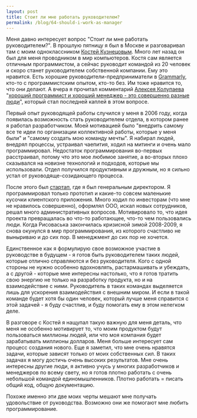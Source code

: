 ```yaml
---
layout: post
title: Стоит ли мне работать руководителем?
permalink: /blog/64-should-i-work-as-manager
---
```

Меня давно интересует вопрос "Стоит ли мне работать руководителем?". В прошлую пятницу я был в Москве и разговаривал там с моим одноклассником [Костей Кузнецовым](http://kkuznetsov.moikrug.ru/). Много лет назад он был для меня проводником в мир компьютеров. Костя сам является отличным программистом, а сейчас руководит командой из 20 человек и скоро станет руководителем собственной компании. Ему это нравится. Есть хорошие руководители-предприниматели в [Grammarly](http://grammarly.com), кто-то с программистским опытом, кто-то без. Им тоже нравится то, что они делают. А вчера я прочитал комментарий [Алексея Колупаева](https://twitter.com/#!/kolupaev) "[хороший программист и хороший менеджер - это совершенно разные люди](http://www.developers.org.ua/forums/topic/4285/#127914)", который стал последней каплей в этом вопросе.
<!--more-->

Первый опыт руководящей работы случился у меня в 2006 году, когда появилась возможность стать руководителем отдела, в котором ранее я работал разработчиком. Моей мотивацией было "внедрить самому все те идеи по организации коллективной работы, которые у меня были" и "самому создать мою команду мечты". Я набирал людей, внедрял процессы, устраивал чаепития, ходил на митинги и очень мало программировал. Недостаток программирования во-первых расстраивал, потому что это мое любимое занятие, а во-вторых плохо сказывался на новизне технологий и подходов, которые мы использовали. Отдел получился продуктивным и дружным, но я сильно устал от руководяще-созидающего процесса.

После этого был [стартап](http://risovaska.ru), где я был генеральным директором. Я программировал только прототип и какие-то совсем маленькие кусочки клиентского приложения. Много ходил по инвесторам (что мне не нравилось совершенно), оформлял ООО, искал новых сотрудников, решал много административных вопросов. Мотивировало то, что идея проекта превращалась во что-то работающее, что-то чем пользовались люди. Когда Рисоваська закончилась кризисной зимой 2008-2009, я снова окунулся в мир программирования, из которого счастливо не выныриваю и до сих пор. В менеджмент до сих пор не хочется.

Единственное как я формулирую свое возможное участие в руководстве в будущем - я готов быть руководителем таких людей, которые отлично справляются и без руководителя. Кого с одной стороны не нужно особенно вдохновлять, растармашивать и убеждать, а с другой - которые мне интересны настолько, что я готов тратить свою энергию не только на разработку продукта, но и на взаимодействие с ними. Руководитель в таких командах выделяется лишь для ускорения взаимодействия с внешним миром. И если в такой команде будет хотя бы один человек, который лучше меня справится с этой задачей - я буду счастлив, и буду помогать ему в этом нелегком деле.

В разговоре с Костей я нащупал такую важную для меня деталь, что меня не особенно мотивирует то, что моим продуктом будут пользоваться миллионы людей, или что моя компания будет зарабатывать миллионы долларов. Меня больше интересует сам процесс создания нового. Еще я заметил, что мне очень нравятся задачи, которые зависят только от моих собственных сил. В таких задачах я могу достичь очень высоких результатов. Мне очень интересны другие люди, я активно учусь у многих разработчиков и менеджеров по всему свету, но я готов плотно работать с очень небольшой командой единомышленников. Плотно работать = писать общий код, общую документацию.

Похоже именно эти две моих черты мешают мне получать удовольствие от руководства. Возможно они же помогают мне любить программирование.